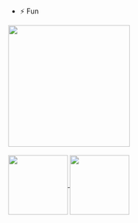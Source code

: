 - ⚡ Fun


<a href="https://github.com/tulamelkii">
  <img height="245" align="center" src="https://github-readme-stats.vercel.app/api/top-langs/?username=tulamelkii&layout=donut&cache_seconds=86400&theme=transparent" />
<br />

<br />
<a href="https://github.com/tulamelkii/minikube">
  <img height="120" align="center" src="https://github-readme-stats.vercel.app/api/pin/?username=tulamelkii&repo=minikube&theme=transparent" />

<a href="https://github.com/tulamelkii/k8s">
  <img height="120" align="center" src="https://github-readme-stats.vercel.app/api/pin/?username=tulamelkii&repo=k8s&theme=transparent" />

<!---
tulamelkii/tulamelkii is a ✨ special ✨ repository because its `README.md` (this file) appears on your GitHub profile.
You can click the Preview link to take a look at your changes.
--->
